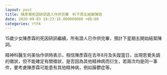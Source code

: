 ```yaml
---
layout: post
title: 陳彥霖死因研訊證人作供完畢　料下周五結案陳詞
date: 2020-09-03 18:23:16.000000000 +08:00
categories: rthk
---
```


15歲少女陳彥霖的死因研訊繼續，所有證人已作供完畢，預計下星期五開始結案陳詞。

精神科醫生何美怡作供時表示，相信陳彥霖在去年8月及失蹤當日，出現思覺失調的徵狀，但不能確定有關徵狀，是否因為其他精神病而衍生，若兩次均是同一事件，要考慮陳彥霖可能患有其他精神病，例如躁鬱症等。
